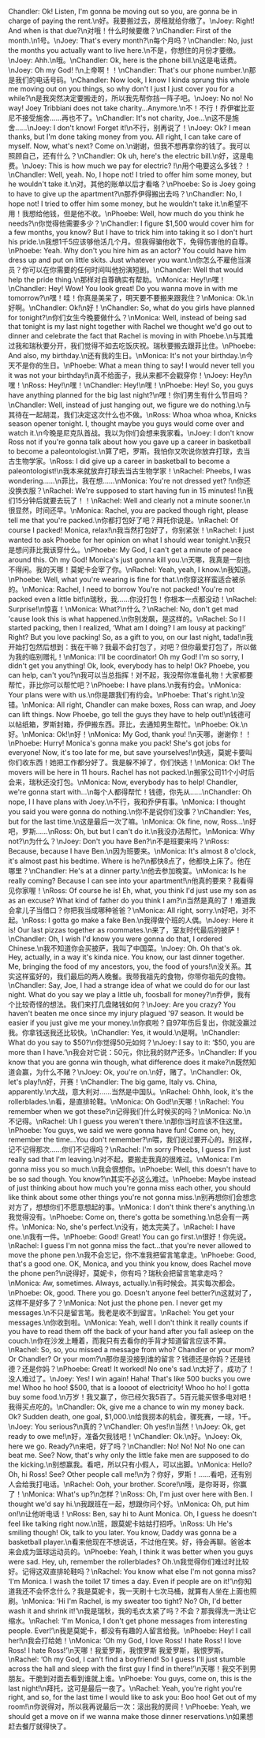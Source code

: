 Chandler: Ok! Listen, I'm gonna be moving out so you, are gonna be in charge of paying the rent.\n好。我要搬过去，房租就给你缴了。\nJoey: Right! And when is that due?\n对哦！什么时候要缴？\nChandler: First of the month.\n1号。\nJoey: That's every month?\n每个月吗？\nChandler: No, just the months you actually want to live here.\n不是，你想住的月份才要缴。\nJoey: Ahh.\n哦。\nChandler: Ok, here is the phone bill.\n这是电话费。\nJoey: Oh my God! !\n上帝啊！！\nChandler: That's our phone number.\n那是我们的电话号码。\nChandler: Now look, I know I kinda sprung this whole me moving out on you things, so why don't I just I just cover you for a while?\n是我突然决定要搬走的，所以我先帮你挡一阵子吧。\nJoey: No no! No way! Joey Tribbiani does not take charity...Anymore.\n不！不行！乔伊崔比亚尼不接受施舍……再也不了。\nChandler: It's not charity, Joe...\n这不是施舍……\nJoey: I don't know! Forget it!\n不行，别再说了！\nJoey: Ok? I mean thanks, but I'm done taking money from you. All right, I can take care of myself. Now, what's next? Come on.\n谢谢，但我不想再拿你的钱了。我可以照顾自己，还有什么？\nChandler: Ok uh, here's the electric bill.\n好，这是电费。\nJoey: This is how much we pay for electric? !\n用个电要这么多钱？！\nChandler: Well, yeah. No, I hope not! I tried to offer him some money, but he wouldn't take it.\n对。其他的账单以后才看咯？\nPhoebe: So is Joey going to have to give up the apartment?\n那乔伊得搬出去吗？\nChandler: No, I hope not! I tried to offer him some money, but he wouldn't take it.\n希望不用！我想给他钱，但是他不收。\nPhoebe: Well, how much do you think he needs?\n你觉得他需要多少？\nChandler: I figure $1,500 would cover him for a few months, you know? But I have to trick him into taking it so I don't hurt his pride.\n我想1千5应该够他活几个月。但我得骗他收下，免得伤害他的自尊。\nPhoebe: Yeah. Why don't you hire him as an actor? You could have him dress up and put on little skits. Just whatever you want.\n你怎么不雇他当演员？你可以在你需要的任何时间叫他扮演短剧。\nChandler: Well that would help the pride thing.\n那样对自尊确实有帮助。\nMonica: Hey!\n嘿！\nChandler: Hey! Wow! You look great! Do you wanna move in with me tomorrow?\n嘿！哇！你真是美呆了，明天要不要搬来跟我住？\nMonica: Ok.\n好啊。\nChandler: Ok!\n好！\nChandler: So, what do you girls have planned for tonight?\n你们女生今晚要做什么？\nMonica: Well, instead of being sad that tonight is my last night together with Rachel we thought we'd go out to dinner and celebrate the fact that Rachel is moving in with Phoebe.\n与其难过我和瑞秋要分开，我们觉得不如去吃饭庆祝。瑞秋要搬去跟菲比住。\nPhoebe: And also, my birthday.\n还有我的生日。\nMonica: It's not your birthday.\n今天不是你的生日。\nPhoebe: What a mean thing to say! I would never tell you it was not your birthday!\n真不给面子，我从来都不会戳穿你！\nJoey: Hey!\n嘿！\nRoss: Hey!\n嘿！\nChandler: Hey!\n嘿！\nPhoebe: Hey! So, you guys have anything planned for the big last night?\n嘿！你们男生有什么节目吗？\nChandler: Well, instead of just hanging out, we figure we do nothing.\n与其待在一起胡混，我们决定这次什么也不做。\nRoss: Whoa whoa whoa, Knicks season opener tonight. I, thought maybe you guys would come over and watch it.\n今晚是尼克队首战。我以为你们会想来我家看。\nJoey: I don't know Ross not if you're gonna talk about how you gave up a career in basketball to become a paleontologist.\n算了吧，罗斯。我怕你又吹说你放弃打球，去当古生物学家。\nRoss: I did give up a career in basketball to become a paleontologist!\n我本来就放弃打球去当古生物学家！\nRachel: Pheebs, I was wondering……\n菲比，我在想……\nMonica: You're not dressed yet? !\n你还没换衣服？\nRachel: We're supposed to start having fun in 15 minutes! !\n我们15分钟后就要去玩了！！\nRachel: Well and clearly not a minute sooner.\n很显然，时间还早。\nMonica: Rachel, you are packed though right, please tell me that you're packed.\n你都打包好了吧？拜托你说是。\nRachel: Of course I packed! Monica, relax!\n我当然打包好了，你别紧张！\nRachel: I just wanted to ask Phoebe for her opinion on what I should wear tonight.\n我只是想问菲比我该穿什么。\nPhoebe: My God, I can't get a minute of peace around this. Oh my God! Monica's just gonna kill you.\n天哪，我真是一刻也不得闲。我的天哪！莫妮卡会宰了你。\nRachel: Yeah, yeah, I know.\n我知道。\nPhoebe: Well, what you're wearing is fine for that.\n你穿这样蛮适合被杀的。\nMonica: Rachel, I need to borrow You're not packed! You're not packed even a little bit!\n瑞秋，我……你没打包！你根本一点都没动！\nRachel: Surprise!\n惊喜！\nMonica: What?\n什么？\nRachel: No, don't get mad 'cause look this is what happened.\n你别发飙，是这样的。\nRachel: So I I started packing, then I realized, ‘What am I doing? I am lousy at packing!’ Right? But you love packing! So, as a gift to you, on our last night, tada!\n我开始打包然后想到：我在干嘛？我最不会打包了，对吧？但你最爱打包了，所以做为我的临别赠礼！\nMonica: I'll be coordinator! Oh my God! I'm so sorry, I didn't get you anything! Ok, look, everybody has to help! Ok? Phoebe, you can help, can't you?\n我可以当总指挥！对不起，我没帮你准备礼物！大家都要帮忙，菲比你可以帮忙吧？\nPhoebe: I have plans.\n我有约会。\nMonica: Your plans were with us.\n你是跟我们有约会。\nPhoebe: That's right.\n没错。\nMonica: All right, Chandler can make boxes, Ross can wrap, and Joey can lift things. Now Phoebe, go tell the guys they have to help out!\n钱德可以帖纸箱，罗斯封箱，乔伊搬东西。菲比，去通知男生帮忙。\nPhoebe: Ok.\n好。\nMonica: Ok!\n好！\nMonica: My God, thank you! !\n天哪，谢谢你！！\nPhoebe: Hurry! Monica's gonna make you pack! She's got jobs for everyone! Now, it's too late for me, but save yourselves!\n快逃，莫妮卡要叫你们收东西！她把工作都分好了。我是躲不掉了，你们快逃！\nMonica: Ok! The movers will be here in 11 hours. Rachel has not packed.\n搬家公司11个小时后会来，瑞秋还没打包。\nMonica: Now, everybody has to help! Chandler, we're gonna start with…\n每个人都得帮忙！钱德，你先从……\nChandler: Oh nope, I I have plans with Joey.\n不行，我和乔伊有事。\nMonica: I thought you said you were gonna do nothing.\n你不是说你们没事？\nChandler: Yes, but for the last time.\n这是最后一次了嘛。\nMonica: Ok fine, now, Ross...\n好吧，罗斯……\nRoss: Oh, but but I can't do it.\n我没办法帮忙。\nMonica: Why not?\n为什么？\nJoey: Don't you have Ben?\n不是班要来吗？\nRoss: Because, because I have Ben.\n因为班要来。\nMonica: It's almost 8 o'clock, it's almost past his bedtime. Where is he?\n都快8点了，他都快上床了。他在哪里？\nChandler: He's at a dinner party.\n他去参加晚宴。\nMonica: Is he really coming? Because I can see into your apartment!\n他真的要来？我看得见你家喔！\nRoss: Of course he is! Eh, what, you think I'd just use my son as as an excuse? What kind of father do you think I am?\n当然是真的了！难道我会拿儿子当借口？你把我当成哪种爸爸？\nMonica: All right, sorry.\n好吧，对不起。\nRoss: I gotta go make a fake Ben.\n我得做个班的人偶。\nJoey: Here it is! Our last pizzas together as roommates.\n来了，室友时代最后的披萨！\nChandler: Oh, I wish I'd know you were gonna do that, I ordered Chinese.\n我不知道你会买披萨，我叫了中国菜。\nJoey: Oh. Oh that's ok. Hey, actually, in a way it's kinda nice. You know, our last dinner together. Me, bringing the food of my ancestors, you, the food of yours!\n没关系。其实这样蛮好的，我们最后的两人晚餐。我带我祖先的食物，你带你祖先的食物。\nChandler: Say, Joe, I had a strange idea of what we could do for our last night. What do you say we play a little uh, foosball for money?\n乔伊，我有个比较奇怪的想法。我们来打几盘赌钱如何？\nJoey: Are you crazy? You haven't beaten me once since my injury plagued '97 season. It would be easier if you just give me your money.\n你疯啦？自97年伤后复出，你就没赢过我。你拿钱送我还比较快。\nChandler: Yes, it would.\n是啊。\nChandler: What do you say to $50?\n你觉得50元如何？\nJoey: I say to it: ‘$50, you are more than I have.’\n我会对它说：50元，你比我的财产还多。\nChandler: If you know that you are gonna win though, what difference does it make?\n既然知道会赢，为什么不赌？\nJoey: Ok, you're on.\n好，赌了。\nChandler: Ok, let's play!\n好，开赛！\nChandler: The big game, Italy vs. China, apparently.\n大战，意大利对……当然是中国队。\nRachel: Ohhh, look, it's the rollerblades.\n看，是直排轮鞋。\nMonica: Oh God!\n天哪！\nRachel: You remember when we got these?\n记得我们什么时候买的吗？\nMonica: No.\n不记得。\nRachel: Uh I guess you weren't there.\n那你当时应该不住这里。\nPhoebe: You guys, we said we were gonna have fun! Come on, hey, remember the time…You don't remember?\n喂，我们说过要开心的。别这样，记不记得那次……你们不记得吗？\nRachel: I'm sorry Pheebs, I guess I'm just really sad that I'm leaving.\n对不起，要搬走我真的很难过。\nMonica: I'm gonna miss you so much.\n我会很想你。\nPhoebe: Well, this doesn't have to be so sad though. You know?\n其实不必这么难过。\nPhoebe: Maybe instead of just thinking about how much you're gonna miss each other, you should like think about some other things you're not gonna miss.\n别再想你们会想念对方了，想想你们不愿意想起的事。\nMonica: I don't think there's anything.\n我觉得没有。\nPhoebe: Come on, there's gotta be something.\n总会有一两件。\nMonica: No, she's perfect.\n没有，她太完美了。\nRachel: I have one.\n我有一件。\nPhoebe: Good! Great! You can go first.\n很好！你先说。\nRachel: I guess I'm not gonna miss the fact...that you're never allowed to move the phone pen.\n我不会忘记，你不准我把留言笔拿走。\nPhoebe: Good, that's a good one. OK, Monica, and you think you know, does Rachel move the phone pen?\n说得好，莫妮卡，你有吗？瑞秋会把留言笔拿走吗？\nMonica: Aw, sometimes. Always, actually.\n有时候会。其实每次都会。\nPhoebe: Ok, good. There you go. Doesn't anyone feel better?\n这就对了，这样不是好多了？\nMonica: Not just the phone pen. I never get my messages.\n不只是留言笔。我老是收不到留言。\nRachel: You get your messages.\n你收到啦。\nMonica: Yeah, well I don't think it really counts if you have to read them off the back of your hand after you fall asleep on the couch.\n你在沙发上睡着，而我只有去看你的手背才知道留言应该不算。\nRachel: So, so, you missed a message from who? Chandler or your mom? Or Chandler? Or your mom?\n那你是没接到谁的留言？钱德还是你妈？还是钱德？还是你妈？\nPhoebe: Great! It worked! No one's sad.\n太好了，成功了！没人难过了。\nJoey: Yes! I win again! Haha! That's like 500 bucks you owe me! Whoo ho hoo! $500, that is a loooot of electricity! Whoo ho ho! I gotta buy some food.\n万岁！我又赢了，你已经欠我5百了。5百元能买很多电对吧！我得买点吃的。\nChandler: Ok, give me a chance to win my money back. Ok? Sudden death, one goal, $1,000.\n给我捞本的机会，骤死赛，一球，1千。\nJoey: You serious?\n真的？\nChandler: Oh yes!\n当然！\nJoey: Ok, get ready to owe me!\n好，准备欠我钱吧！\nChandler: Ok.\n好。\nJoey: Ok, here we go. Ready?\n来吧，好了吗？\nChandler: No! No! No! No one can beat me. See? Now, that's why only the little fake men are supposed to do the kicking.\n别想赢我。看吧，所以只有小假人，可以出脚。\nMonica: Hello? Oh, hi Ross! See? Other people call me!\n为？你好，罗斯！……看吧，还有别人会给我打电话。\nRachel: Ooh, your brother. Score!\n哦，是你哥哥，你赢了！\nMonica: What's up?\n怎样？\nRoss: Oh, I'm just over here with Ben. I thought we'd say hi.\n我跟班在一起，想跟你问个好。\nMonica: Oh, put him on!\n让他听电话！\nRoss: Ben, say hi to Aunt Monica. Oh, I guess he doesn't feel like talking right now.\n班，跟莫妮卡姑姑打招呼。\nRoss: Uh He's smiling though! Ok, talk to you later. You know, Daddy was gonna be a basketball player.\n看来他现在不想说话，不过他在笑。好，待会再聊。爸爸本来会成为篮球运动员的。\nPhoebe: Yeah, I think it was better when you guys were sad. Hey, uh, remember the rollerblades? Oh.\n我觉得你们难过时比较好。记得这双直排轮鞋吗？\nRachel: You know what else I'm not gonna miss? ‘I'm Monica. I wash the toilet 17 times a day. Even if people are on it!’\n你知道我还不会怀念什么？我是莫妮卡，我一天刷十七次马桶，就算有人坐在上面也照刷。\nMonica: ‘Hi I'm Rachel, is my sweater too tight? No? Oh, I'd better wash it and shrink it!’\n我是瑞秋，我的毛衣太紧了吗？不会？那我得洗一洗让它缩水。\nRachel: ‘I'm Monica, I don't get phone messages from interesting people. Ever!’\n我是莫妮卡，都没有有趣的人留言给我。\nPhoebe: Hey! I call her!\n我会打给她！\nMonica: ‘Oh my God, I love Ross! I hate Ross! I love Ross! I hate Ross!’\n天哪！我爱罗斯，我恨罗斯 我爱罗斯，我恨罗斯。\nRachel: ‘Oh my God, I can't find a boyfriend! So I guess I'll just stumble across the hall and sleep with the first guy I find in there!’\n天哪！我交不到男朋友。干脆到对面去看到谁就上谁。\nPhoebe: You guys, come on, this is the last night!\n拜托，这可是最后一夜了。\nRachel: Yeah, you're right you're right, and so, for the last time I would like to ask you: Boo hoo! Get out of my room!\n你说得对，所以我再说最后一次：滚出我的房间！\nPhoebe: Yeah, we should get a move on if we wanna make those dinner reservations.\n如果想赶去餐厅就得快了。
        